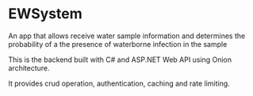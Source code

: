 # EWSystem
An app that allows receive water sample information and determines the probability of a the presence of waterborne infection in the sample

This is the backend built with C# and ASP.NET Web API using Onion architecture.

It provides crud operation, authentication, caching and rate limiting.
